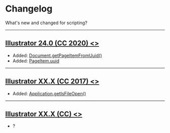 # Changelog

What's new and changed for scripting?

---

## [Illustrator 24.0 (CC 2020) <>]()

- Added: [Document.getPageItemFromUuid()](../jsobjref/Document.md#documentgetpageitemfromuuid)
- Added: [PageItem.uuid](../jsobjref/PageItem.md#pageitemuuid)

---

## [Illustrator XX.X (CC 2017) <>]()

- Added: [Application.getIsFileOpen()](../jsobjref/Application.md#applicationgetisfileopen)

---

## [Illustrator XX.X (CC) <>]()

- ?
